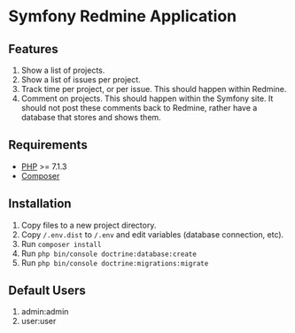 # Symfony Redmine Application

## Features

1. Show a list of projects.
2. Show a list of issues per project.
3. Track time per project, or per issue. This should happen within Redmine.
4. Comment on projects. This should happen within the Symfony site. It should not post these comments back to Redmine, rather have a database that stores and shows them.

## Requirements

* [PHP](https://php.net/) >= 7.1.3
* [Composer](https://getcomposer.org/)

## Installation

1. Copy files to a new project directory.
2. Copy `/.env.dist` to `/.env` and edit variables (database connection, etc).
3. Run `composer install`
4. Run `php bin/console doctrine:database:create`
5. Run `php bin/console doctrine:migrations:migrate`

## Default Users

1. admin:admin
2. user:user
